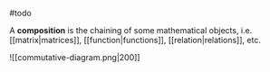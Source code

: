 #todo 

A **composition** is the chaining of some mathematical objects, i.e. [[matrix|matrices]], [[function|functions]], [[relation|relations]], etc.

![[commutative-diagram.png|200]]

